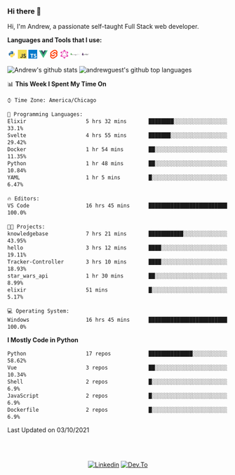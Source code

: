 ### Hi there 👋

Hi, I'm Andrew, a passionate self-taught Full Stack web developer.

**Languages and Tools that I use:**  

<code><img height="20" src="https://raw.githubusercontent.com/github/explore/80688e429a7d4ef2fca1e82350fe8e3517d3494d/topics/python/python.png"></code>
<code><img height="20" src="https://raw.githubusercontent.com/github/explore/80688e429a7d4ef2fca1e82350fe8e3517d3494d/topics/javascript/javascript.png"></code>
<code><img height="20" src="https://raw.githubusercontent.com/github/explore/80688e429a7d4ef2fca1e82350fe8e3517d3494d/topics/typescript/typescript.png"></code>
<code><img height="20" src="https://raw.githubusercontent.com/github/explore/80688e429a7d4ef2fca1e82350fe8e3517d3494d/topics/vue/vue.png"></code>
<code><img height="20" src="https://raw.githubusercontent.com/github/explore/42198dc9113595ddd22cc12771bb719c8cf08b67/topics/svelte/svelte.png"></code>
<code><img height="20" src="https://raw.githubusercontent.com/github/explore/5c058a388828bb5fde0bcafd4bc867b5bb3f26f3/topics/graphql/graphql.png"></code>
<code><img height="20" src="https://raw.githubusercontent.com/github/explore/80688e429a7d4ef2fca1e82350fe8e3517d3494d/topics/mongodb/mongodb.png"></code>
<code><img height="20" src="https://raw.githubusercontent.com/github/explore/d106aa3f6fa091ab80ab5c8cf0d931baff3caaea/topics/elixir/elixir.png"></code>

![Andrew's github stats](https://github-readme-stats.vercel.app/api?username=andrewguest&show_icons=true&theme=vue-dark&count_private=true)
<img height="180em" src="https://github-readme-stats.vercel.app/api/top-langs/?username=andrewguest&theme=vue-dark&layout=compact" alt="andrewguest's github top languages" />

<!--START_SECTION:waka-->
📊 **This Week I Spent My Time On** 

```text
⌚︎ Time Zone: America/Chicago

💬 Programming Languages: 
Elixir                   5 hrs 32 mins       ████████░░░░░░░░░░░░░░░░░   33.1% 
Svelte                   4 hrs 55 mins       ███████░░░░░░░░░░░░░░░░░░   29.42% 
Docker                   1 hr 54 mins        ██░░░░░░░░░░░░░░░░░░░░░░░   11.35% 
Python                   1 hr 48 mins        ██░░░░░░░░░░░░░░░░░░░░░░░   10.84% 
YAML                     1 hr 5 mins         █░░░░░░░░░░░░░░░░░░░░░░░░   6.47%

🔥 Editors: 
VS Code                  16 hrs 45 mins      █████████████████████████   100.0%

🐱‍💻 Projects: 
knowledgebase            7 hrs 21 mins       ███████████░░░░░░░░░░░░░░   43.95% 
hello                    3 hrs 12 mins       ████░░░░░░░░░░░░░░░░░░░░░   19.11% 
Tracker-Controller       3 hrs 10 mins       ████░░░░░░░░░░░░░░░░░░░░░   18.93% 
star_wars_api            1 hr 30 mins        ██░░░░░░░░░░░░░░░░░░░░░░░   8.99% 
elixir                   51 mins             █░░░░░░░░░░░░░░░░░░░░░░░░   5.17%

💻 Operating System: 
Windows                  16 hrs 45 mins      █████████████████████████   100.0%

```

**I Mostly Code in Python** 

```text
Python                   17 repos            ██████████████░░░░░░░░░░░   58.62% 
Vue                      3 repos             ██░░░░░░░░░░░░░░░░░░░░░░░   10.34% 
Shell                    2 repos             █░░░░░░░░░░░░░░░░░░░░░░░░   6.9% 
JavaScript               2 repos             █░░░░░░░░░░░░░░░░░░░░░░░░   6.9% 
Dockerfile               2 repos             █░░░░░░░░░░░░░░░░░░░░░░░░   6.9%

```



 Last Updated on 03/10/2021
<!--END_SECTION:waka-->

<br><br>
<p align="center">
   <a href="https://www.linkedin.com/in/andrew-guest-a891759a" target="_blank"><img src="https://img.shields.io/badge/LinkedIn-0077B5?style=for-the-badge&logo=linkedin&logoColor=white" alt="Linkedin"></a>
  <a href="https://dev.to/aguest" target="_blank"><img src="https://img.shields.io/badge/Dev.to-0A0A0A?style=for-the-badge&logo=dev%2Eto&logoColor=white" alt="Dev.To"></a>
</p>
